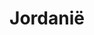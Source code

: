 ---
title: "Jordanië"
introtext: "Jordanië is het hart van het Midden-Oosten en zit vol met cultureel erfgoed. De verborgen stad Petra behoort zelfs tot de 7 wereldwonderen! Deze iconische 2000 jaar oude stad is uitgehakt in rode rotswanden en ziet er ongelooflijk indrukwekkend uit. Trek door de prachtige Wadi Rum woestijn waar je kan klimmen op hoge rotsformaties en ga hier zeker overnachten in de bedoeïnententen. Je zult versteld staan van de prachtige sterren aan de heldere hemel. Na alle activiteiten kun je je reis relaxed afsluiten in de Dode Zee, het laagst gelegen meer ter wereld. Jordanië is een erg bijzonder land en zou op ieders bucketlist moeten staan!"
introimage: "https://lh3.googleusercontent.com/AkEs32cUllmUwcpY3zGjsnySZm1oXIePFg1iawk_azrWacas28tWtzAH9JcY_rKkErxUR5DQLDeHaEk2Usbe-0R2cW1VTNBkAffSe0Yq1k0gGGdNSSs704BNLFCcsWQUvc8DCRiW2w=w800"
surface: "89.000"
inhabitants: "9.800.000"
rate: "0,78"
valuta: "dinar"
need_to_know_text: ""
need_to_know_more_text: ""
fact_one_text: ""
fact_two_text: ""
bigmac_index: ""
images: "https://lh3.googleusercontent.com/BySyztPr38tbmMaaUagKEP4JQdKw4JGNqGN__0_VXq9s6iFDQc0iit3QgM7yhsHg-3eCpTBFWr9EHpgfriOROTKLMcvFXzV3mvCAcxS58uPZKtJNVbMGyVIytU66b7b7F6e31Z3cfA=w800|https://lh3.googleusercontent.com/EuVbl6X99acOIvajzppaJNlSyPuCdLcF6wU_j4YQ2CZlbNA88PbYqZZkI8bxeG2xs26yuS1-DNe79kDC0J0o7gWZe5VWQZzhdsZKFLJ1rwn8OwGWgP2A2KLOFHrecb_vbe_DSuxfjQ=w800|https://lh3.googleusercontent.com/kwcsvOWwwoYkp6hZttbuCBb0wQENmFmEDaW-rVHrEbJwskxiTv7dMFLoBHCHdniwkZBa1XHPBfvX3LSNMaCKglkiV2knDs-KZdCCkUpCQhsJ_Ac7Fp1XRcb9oUEMN6x2bgyyXfe8Eg=w800|https://lh3.googleusercontent.com/X6NaMarQHIRmX1KQCE9qOGvvfrRjP3bmE8XxE33y-_PTCcEpdIzRCCgagrdeDNi6MrGYYUQJQNaqgzbRrXHhjeHoraUNVPMChu9JRicRGNBFkukcXYBNn5kMz_EBCtaIIeCOkPioSQ=w800"
flight_button_title: "Check vluchtprijzen Jordanië"
flight_button_url: "https://lt45.net/c/?si=11986&li=1528136&wi=335922&ws=&dl=transport%2Fflights%2Fnl%2Fjo%2F%3Flocale%3Dnl-NL%26currency%3DEUR%26market%3DNL"
---